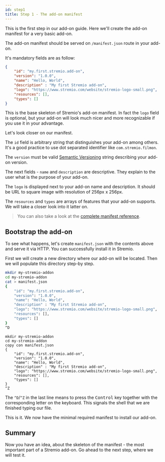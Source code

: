 ```yaml
---
id: step1
title: Step 1 - The add-on manifest
---
```


This is the first step in our add-on guide. Here we'll create the add-on manifest for a very basic add-on.

The add-on manifest should be served on `/manifest.json` route in your add-on.

It's mandatory fields are as follow:

```json
{
    "id": "my.first.stremio.add-on",
    "version": "1.0.0",
    "name": "Hello, World",
    "description" : "My first Stremio add-on",
    "logo": "https://www.stremio.com/website/stremio-logo-small.png",
    "resources": [],
    "types": []
}
```

This is the base skeleton of Stremio's add-on manifest. In fact the `logo` field is optional, but your add-on will look much nicer and more recognizable if you use it in your advantage.

Let's look closer on our manifest.

The `id` field is arbitrary string that distinguishes your add-on among others. It's a good practice to use dot separated identifier like `com.stremio.filmon`.

The `version` must be valid [Semantic Versioning](https://semver.org/) string describing your add-on version.

The next fields - `name` and `description` are descriptive. They explain to the user what is the purpose of your add-on.

The `logo` is displayed next to your add-on name and description. It should be URL to square image with resolution of 256px x 256px.

The `resources` and `types` are arrays of features that your add-on supports. We will take a closer look into it latter on.

> You can also take a look at the [complete manifest reference](https://github.com/Stremio/stremio-addon-sdk/blob/v1.0-builder/docs/api/responses/manifest.md).

Bootstrap the add-on
---

To see what happens, let's create `manifest.json` with the contents above and serve it via HTTP. You can successfully install it in Stremio.

First we will create a new directory where our add-on will be located. Then we will populate this directory step-by step.

<!--DOCUSAURUS_CODE_TABS-->
<!--bash-->
```bash
mkdir my-stremio-addon
cd my-stremio-addon
cat > manifest.json
{
    "id": "my.first.stremio.add-on",
    "version": "1.0.0",
    "name": "Hello, World",
    "description" : "My first Stremio add-on",
    "logo": "https://www.stremio.com/website/stremio-logo-small.png",
    "resources": [],
    "types": []
}
^D
```
<!--cmd-->
```batch
mkdir my-stremio-addon
cd my-stremio-addon
copy con manifest.json
{
    "id": "my.first.stremio.add-on",
    "version": "1.0.0",
    "name": "Hello, World",
    "description" : "My first Stremio add-on",
    "logo": "https://www.stremio.com/website/stremio-logo-small.png",
    "resources": [],
    "types": []
}
^Z
```
<!--END_DOCUSAURUS_CODE_TABS-->

The `^D`/`^Z` in the last line means to press the <kbd>Control</kbd> key together with the corresponding letter on the keyboard. This signals the shell that we are finished typing our file.

This is it. We now have the minimal required manifest to install our add-on.

Summary
---

Now you have an idea, about the skeleton of the manifest - the most important part of a Stremio add-on. Go ahead to the next step, where we will test it.


